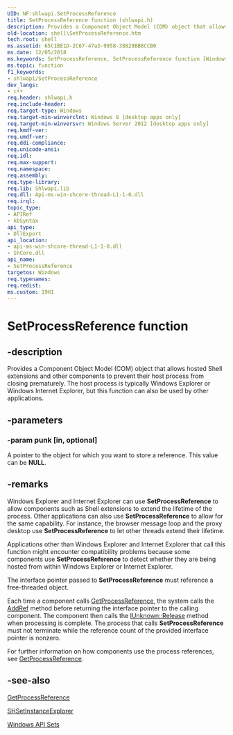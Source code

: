 ```yaml
---
UID: NF:shlwapi.SetProcessReference
title: SetProcessReference function (shlwapi.h)
description: Provides a Component Object Model (COM) object that allows hosted Shell extensions and other components to prevent their host process from closing prematurely.
old-location: shell\SetProcessReference.htm
tech.root: shell
ms.assetid: 65C1BE1D-2C67-47a3-9958-38829BB8CCB0
ms.date: 12/05/2018
ms.keywords: SetProcessReference, SetProcessReference function [Windows Shell], shell.SetProcessReference, shlwapi/SetProcessReference
ms.topic: function
f1_keywords:
- shlwapi/SetProcessReference
dev_langs:
- c++
req.header: shlwapi.h
req.include-header: 
req.target-type: Windows
req.target-min-winverclnt: Windows 8 [desktop apps only]
req.target-min-winversvr: Windows Server 2012 [desktop apps only]
req.kmdf-ver: 
req.umdf-ver: 
req.ddi-compliance: 
req.unicode-ansi: 
req.idl: 
req.max-support: 
req.namespace: 
req.assembly: 
req.type-library: 
req.lib: Shlwapi.lib
req.dll: Api-ms-win-shcore-thread-L1-1-0.dll
req.irql: 
topic_type:
- APIRef
- kbSyntax
api_type:
- DllExport
api_location:
- api-ms-win-shcore-thread-L1-1-0.dll
- ShCore.dll
api_name:
- SetProcessReference
targetos: Windows
req.typenames: 
req.redist: 
ms.custom: 19H1
---
```


# SetProcessReference function


## -description


Provides a Component Object Model (COM) object that allows hosted Shell extensions and other components to prevent their host process from closing prematurely. The host process is typically Windows Explorer or Windows Internet Explorer, but this function can also be used by other applications.


## -parameters




### -param punk [in, optional]

A pointer to the object for which you want to store a reference. This value can be <b>NULL</b>.


## -remarks



Windows Explorer and Internet Explorer can use <b>SetProcessReference</b> to allow components such as Shell extensions to extend the lifetime of the process. Other applications can also use <b>SetProcessReference</b> to allow for the same capability. For instance, the browser message loop and the proxy desktop use <b>SetProcessReference</b> to let other threads extend their lifetime.

Applications other than Windows Explorer and Internet Explorer that call this function might encounter compatibility problems because some components use <b>SetProcessReference</b> to detect whether they are being hosted from within Windows Explorer or Internet Explorer.

The interface pointer passed to <b>SetProcessReference</b> must reference a free-threaded object.

Each time a component calls <a href="https://docs.microsoft.com/windows/desktop/api/shlwapi/nf-shlwapi-getprocessreference">GetProcessReference</a>, the system calls the <a href="https://docs.microsoft.com/windows/desktop/api/unknwn/nf-unknwn-iunknown-addref">AddRef</a> method before returning the interface pointer to the calling component. The component then calls the <a href="https://docs.microsoft.com/windows/desktop/api/unknwn/nf-unknwn-iunknown-release">IUnknown::Release</a> method when processing is complete. The process that calls <b>SetProcessReference</b> must not terminate while the reference count of the provided interface pointer is nonzero.

For further information on how components use the process references, see <a href="https://docs.microsoft.com/windows/desktop/api/shlwapi/nf-shlwapi-getprocessreference">GetProcessReference</a>.




## -see-also




<a href="https://docs.microsoft.com/windows/desktop/api/shlwapi/nf-shlwapi-getprocessreference">GetProcessReference</a>



<a href="https://docs.microsoft.com/windows/desktop/api/shlobj_core/nf-shlobj_core-shsetinstanceexplorer">SHSetInstanceExplorer</a>



<a href="https://docs.microsoft.com/windows/desktop/apiindex/windows-apisets">Windows API Sets</a>
 

 

